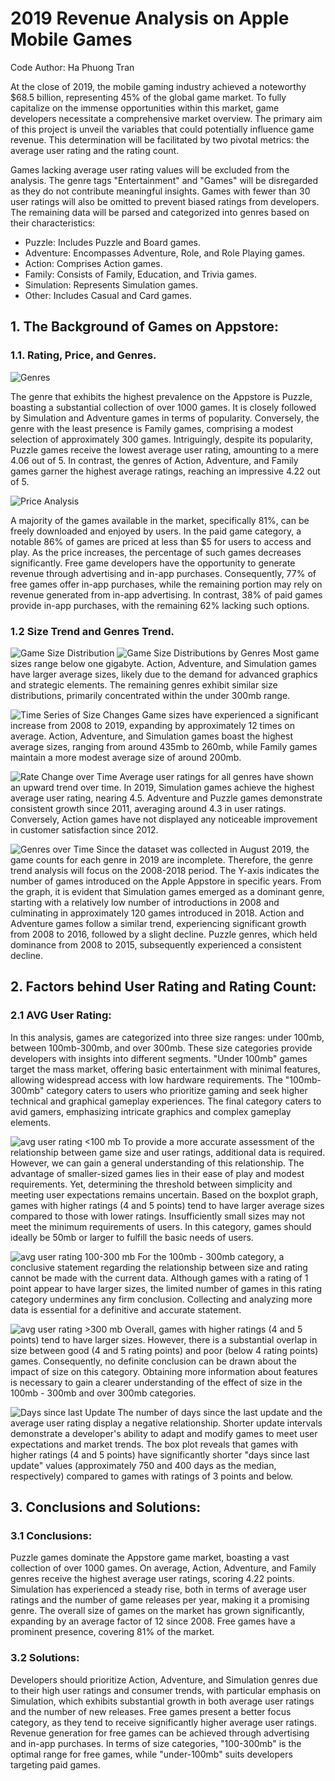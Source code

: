 # 2019 Revenue Analysis on Apple Mobile Games
Code Author: Ha Phuong Tran

At the close of 2019, the mobile gaming industry achieved a noteworthy $68.5 billion, representing 45% of the global game market. To fully capitalize on the immense opportunities within this market, game developers necessitate a comprehensive market overview. The primary aim of this project is unveil the variables that could potentially influence game revenue. This determination will be facilitated by two pivotal metrics: the average user rating and the rating count.

Games lacking average user rating values will be excluded from the analysis. The genre tags "Entertainment" and "Games" will be disregarded as they do not contribute meaningful insights. Games with fewer than 30 user ratings will also be omitted to prevent biased ratings from developers. The remaining data will be parsed and categorized into genres based on their characteristics:
- Puzzle: Includes Puzzle and Board games.
- Adventure: Encompasses Adventure, Role, and Role Playing games.
- Action: Comprises Action games.
- Family: Consists of Family, Education, and Trivia games.
- Simulation: Represents Simulation games.
- Other: Includes Casual and Card games.

## 1. The Background of Games on Appstore:
### 1.1. Rating, Price, and Genres.
![Genres](https://github.com/hatranusa/data-science-projects-2023/blob/517e0d2ca2a57efc57fd0c41ef5f9e92ce08f35f/Apple-Mobile-Games-in-R/pictures/001_genre_number_average.png)

The genre that exhibits the highest prevalence on the Appstore is Puzzle, boasting a substantial collection of over 1000 games. It is closely followed by Simulation and Adventure games in terms of popularity. Conversely, the genre with the least presence is Family games, comprising a modest selection of approximately 300 games. Intriguingly, despite its popularity, Puzzle games receive the lowest average user rating, amounting to a mere 4.06 out of 5. In contrast, the genres of Action, Adventure, and Family games garner the highest average ratings, reaching an impressive 4.22 out of 5.

![Price Analysis](https://github.com/hatranusa/data-science-projects-2023/blob/adf2ff9502181ff8930f91718f28ddc39dded47a/Apple-Mobile-Games-in-R/pictures/002_paid_vs_free_game.png)

A majority of the games available in the market, specifically 81%, can be freely downloaded and enjoyed by users. In the paid game category, a notable 86% of games are priced at less than $5 for users to access and play. As the price increases, the percentage of such games decreases significantly. Free game developers have the opportunity to generate revenue through advertising and in-app purchases. Consequently, 77% of free games offer in-app purchases, while the remaining portion may rely on revenue generated from in-app advertising. In contrast, 38% of paid games provide in-app purchases, with the remaining 62% lacking such options.

### 1.2 Size Trend and Genres Trend.
![Game Size Distribution](https://github.com/hatranusa/data-science-projects-2023/blob/main/Apple-Mobile-Games-in-R/pictures/003_game_size_dist.png)
![Game Size Distributions by Genres](https://github.com/hatranusa/data-science-projects-2023/blob/main/Apple-Mobile-Games-in-R/pictures/004_game_size_by_genres.png)
Most game sizes range below one gigabyte. Action, Adventure, and Simulation games have larger average sizes, likely due to the demand for advanced graphics and strategic elements. The remaining genres exhibit similar size distributions, primarily concentrated within the under 300mb range.

![Time Series of Size Changes](https://github.com/hatranusa/data-science-projects-2023/blob/adf2ff9502181ff8930f91718f28ddc39dded47a/Apple-Mobile-Games-in-R/pictures/005_avg_size_over_time.png)
Game sizes have experienced a significant increase from 2008 to 2019, expanding by approximately 12 times on average. Action, Adventure, and Simulation games boast the highest average sizes, ranging from around 435mb to 260mb, while Family games maintain a more modest average size of around 200mb.

![Rate Change over Time](https://github.com/hatranusa/data-science-projects-2023/blob/adf2ff9502181ff8930f91718f28ddc39dded47a/Apple-Mobile-Games-in-R/pictures/006_rating_over_time.png)
Average user ratings for all genres have shown an upward trend over time. In 2019, Simulation games achieve the highest average user rating, nearing 4.5. Adventure and Puzzle games demonstrate consistent growth since 2011, averaging around 4.3 in user ratings. Conversely, Action games have not displayed any noticeable improvement in customer satisfaction since 2012.

![Genres over Time](https://github.com/hatranusa/data-science-projects-2023/blob/main/Apple-Mobile-Games-in-R/pictures/007_genres_trend.png)
Since the dataset was collected in August 2019, the game counts for each genre in 2019 are incomplete. Therefore, the genre trend analysis will focus on the 2008-2018 period. The Y-axis indicates the number of games introduced on the Apple Appstore in specific years. From the graph, it is evident that Simulation games emerged as a dominant genre, starting with a relatively low number of introductions in 2008 and culminating in approximately 120 games introduced in 2018. Action and Adventure games follow a similar trend, experiencing significant growth from 2008 to 2016, followed by a slight decline. Puzzle genres, which held dominance from 2008 to 2015, subsequently experienced a consistent decline.

## 2. Factors behind User Rating and Rating Count:
### 2.1 AVG User Rating:
In this analysis, games are categorized into three size ranges: under 100mb, between 100mb-300mb, and over 300mb. These size categories provide developers with insights into different segments. "Under 100mb" games target the mass market, offering basic entertainment with minimal features, allowing widespread access with low hardware requirements. The "100mb-300mb" category caters to users who prioritize gaming and seek higher technical and graphical gameplay experiences. The final category caters to avid gamers, emphasizing intricate graphics and complex gameplay elements.

![avg user rating <100 mb](https://github.com/hatranusa/data-science-projects-2023/blob/main/Apple-Mobile-Games-in-R/pictures/008_avg_user_rating.png)
To provide a more accurate assessment of the relationship between game size and user ratings, additional data is required. However, we can gain a general understanding of this relationship. The advantage of smaller-sized games lies in their ease of play and modest requirements. Yet, determining the threshold between simplicity and meeting user expectations remains uncertain. Based on the boxplot graph, games with higher ratings (4 and 5 points) tend to have larger average sizes compared to those with lower ratings. Insufficiently small sizes may not meet the minimum requirements of users. In this category, games should ideally be 50mb or larger to fulfill the basic needs of users.

![avg user rating 100-300 mb](https://github.com/hatranusa/data-science-projects-2023/blob/main/Apple-Mobile-Games-in-R/pictures/009_rating_vs_size.png)
For the 100mb - 300mb category, a conclusive statement regarding the relationship between size and rating cannot be made with the current data. Although games with a rating of 1 point appear to have larger sizes, the limited number of games in this rating category undermines any firm conclusion. Collecting and analyzing more data is essential for a definitive and accurate statement.

![avg user rating >300 mb](https://github.com/hatranusa/data-science-projects-2023/blob/main/Apple-Mobile-Games-in-R/pictures/010_rating_vs_size_over_300.png)
Overall, games with higher ratings (4 and 5 points) tend to have larger sizes. However, there is a substantial overlap in size between good (4 and 5 rating points) and poor (below 4 rating points) games. Consequently, no definite conclusion can be drawn about the impact of size on this category. Obtaining more information about features is necessary to gain a clearer understanding of the effect of size in the 100mb - 300mb and over 300mb categories.

![Days since last Update](https://github.com/hatranusa/data-science-projects-2023/blob/main/Apple-Mobile-Games-in-R/pictures/011_days_since_last_update.png)
The number of days since the last update and the average user rating display a negative relationship. Shorter update intervals demonstrate a developer's ability to adapt and modify games to meet user expectations and market trends. The box plot reveals that games with higher ratings (4 and 5 points) have significantly shorter "days since last update" values (approximately 750 and 400 days as the median, respectively) compared to games with ratings of 3 points and below.

## 3. Conclusions and Solutions:
### 3.1 Conclusions:
Puzzle games dominate the Appstore game market, boasting a vast collection of over 1000 games. On average, Action, Adventure, and Family genres receive the highest average user ratings, scoring 4.22 points. Simulation has experienced a steady rise, both in terms of average user ratings and the number of game releases per year, making it a promising genre. The overall size of games on the market has grown significantly, expanding by an average factor of 12 since 2008. Free games have a prominent presence, covering 81% of the market.

### 3.2 Solutions:
Developers should prioritize Action, Adventure, and Simulation genres due to their high user ratings and consumer trends, with particular emphasis on Simulation, which exhibits substantial growth in both average user ratings and the number of new releases. Free games present a better focus category, as they tend to receive significantly higher average user ratings. Revenue generation for free games can be achieved through advertising and in-app purchases. In terms of size categories, "100-300mb" is the optimal range for free games, while "under-100mb" suits developers targeting paid games.
